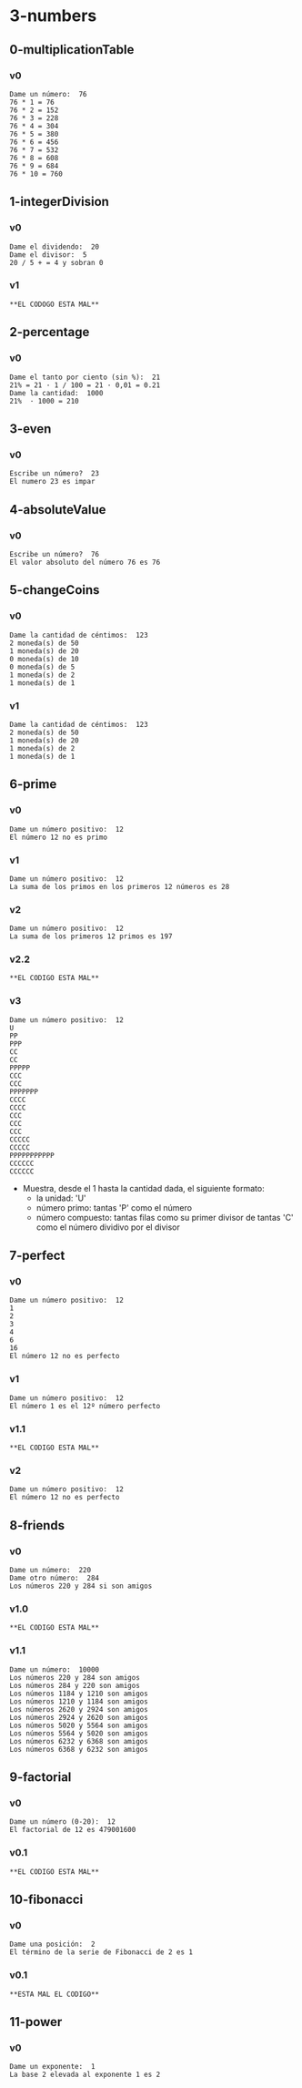 # 3-numbers

## 0-multiplicationTable

### v0
~~~
Dame un número:  76
76 * 1 = 76
76 * 2 = 152
76 * 3 = 228
76 * 4 = 304
76 * 5 = 380
76 * 6 = 456
76 * 7 = 532
76 * 8 = 608
76 * 9 = 684
76 * 10 = 760
~~~

## 1-integerDivision

### v0
~~~
Dame el dividendo:  20
Dame el divisor:  5
20 / 5 + = 4 y sobran 0
~~~

### v1
~~~
**EL CODOGO ESTA MAL**
~~~

## 2-percentage

### v0
~~~
Dame el tanto por ciento (sin %):  21
21% = 21 · 1 / 100 = 21 · 0,01 = 0.21
Dame la cantidad:  1000
21%  · 1000 = 210
~~~

## 3-even

### v0
~~~
Escribe un número?  23
El numero 23 es impar
~~~

## 4-absoluteValue

### v0
~~~
Escribe un número?  76
El valor absoluto del número 76 es 76
~~~


## 5-changeCoins

### v0
~~~
Dame la cantidad de céntimos:  123
2 moneda(s) de 50
1 moneda(s) de 20
0 moneda(s) de 10
0 moneda(s) de 5
1 moneda(s) de 2
1 moneda(s) de 1
~~~

### v1
~~~
Dame la cantidad de céntimos:  123
2 moneda(s) de 50
1 moneda(s) de 20
1 moneda(s) de 2 
1 moneda(s) de 1 
~~~


## 6-prime

### v0
~~~
Dame un número positivo:  12
El número 12 no es primo
~~~

### v1
~~~
Dame un número positivo:  12
La suma de los primos en los primeros 12 números es 28
~~~

### v2
~~~
Dame un número positivo:  12
La suma de los primeros 12 primos es 197
~~~

### v2.2
~~~
**EL CODIGO ESTA MAL**
~~~

### v3
~~~
Dame un número positivo:  12
U  
PP 
PPP
CC 
CC 
PPPPP
CCC
CCC
PPPPPPP
CCCC
CCCC
CCC
CCC
CCC
CCCCC
CCCCC
PPPPPPPPPPP
CCCCCC
CCCCCC
~~~

* Muestra, desde el 1 hasta la cantidad dada, el siguiente formato:
    * la unidad: 'U'
    * número primo: tantas 'P' como el número
    * número compuesto: tantas filas como su primer divisor de tantas 'C' como el número dividivo por el divisor

## 7-perfect

### v0
~~~
Dame un número positivo:  12
1
2
3
4
6
16
El número 12 no es perfecto
~~~

### v1
~~~
Dame un número positivo:  12
El número 1 es el 12º número perfecto
~~~

### v1.1
~~~
**EL CODIGO ESTA MAL**
~~~

### v2
~~~
Dame un número positivo:  12
El número 12 no es perfecto
~~~

## 8-friends

### v0
~~~
Dame un número:  220
Dame otro número:  284
Los números 220 y 284 si son amigos
~~~

### v1.0
~~~
**EL CODIGO ESTA MAL**
~~~

### v1.1
~~~
Dame un número:  10000
Los números 220 y 284 son amigos
Los números 284 y 220 son amigos
Los números 1184 y 1210 son amigos
Los números 1210 y 1184 son amigos
Los números 2620 y 2924 son amigos
Los números 2924 y 2620 son amigos
Los números 5020 y 5564 son amigos
Los números 5564 y 5020 son amigos
Los números 6232 y 6368 son amigos
Los números 6368 y 6232 son amigos
~~~


## 9-factorial

### v0
~~~
Dame un número (0-20):  12
El factorial de 12 es 479001600
~~~

### v0.1
~~~
**EL CODIGO ESTA MAL**
~~~

## 10-fibonacci

### v0
~~~
Dame una posición:  2
El término de la serie de Fibonacci de 2 es 1
~~~

### v0.1
~~~
**ESTA MAL EL CODIGO**
~~~
## 11-power

### v0
~~~
Dame un exponente:  1
La base 2 elevada al exponente 1 es 2
~~~

